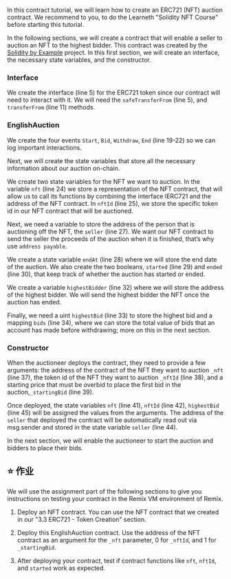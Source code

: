 In this contract tutorial, we will learn how to create an ERC721 (NFT) auction contract. 
We recommend to you, to do the Learneth "Solidity NFT Course" before starting this tutorial. 

In the following sections, we will create a contract that will enable a seller to auction an NFT to the highest bidder. This contract was created by the <a href="https://solidity-by-example.org/app/english-auction/" target="_blank">Solidity by Example</a> project. In this first section, we will create an interface, the necessary state variables, and the constructor.

### Interface
We create the interface (line 5) for the ERC721 token since our contract will need to interact with it. We will need the `safeTransferFrom` (line 5),  and` transferFrom` (line 11) methods.

### EnglishAuction
We create the four events `Start`, `Bid`, `Withdraw`, `End` (line 19-22) so we can log important interactions. 

Next, we will create the state variables that store all the necessary information about our auction on-chain.

We create two state variables for the NFT we want to auction. In the variable `nft` (line 24) we store a representation of the NFT contract, that will allow us to call its functions by combining the interface IERC721 and the address of the NFT contract.
In `nftId` (line 25), we store the specific token id in our NFT contract that will be auctioned.

Next, we need a variable to store the address of the person that is auctioning off the NFT, the `seller` (line 27). 
We want our NFT contract to send the seller the proceeds of the auction when it is finished, that’s why use `address payable`.

We create a state variable `endAt` (line 28) where we will store the end date of the auction.
We also create the two booleans, `started` (line 29) and `ended` (line 30), that keep track of whether the auction has started or ended.

We create a variable `highestBidder` (line 32) where we will store the address of the highest bidder. We will send the highest bidder the NFT once the auction has ended.

Finally, we need a uint `highestBid` (line 33) to store the highest bid and a mapping `bids` (line 34), where we can store the total value of bids that an account has made before withdrawing; more on this in the next section.

### Constructor
When the auctioneer deploys the contract, they need to provide a few arguments:
the address of the contract of the NFT they want to auction `_nft` (line 37), the token id of the NFT they want to auction `_nftId` (line 38), and a starting price that must be overbid to place the first bid in the auction,`_startingBid` (line 39).

Once deployed, the state variables `nft` (line 41), `nftId` (line 42), `highestBid` (line 45) will be assigned the values from the arguments. The address of the `seller` that deployed the contract will be automatically read out via msg.sender and stored in the state variable `seller` (line 44).

In the next section, we will enable the auctioneer to start the auction and bidders to place their bids.

## ⭐️ 作业
We will use the assignment part of the following sections to give you instructions on testing your contract in the Remix VM environment of Remix.

1. Deploy an NFT contract. You can use the NFT contract that we created in our "3.3 ERC721 - Token Creation" section.

2. Deploy this EnglishAuction contract. Use the address of the NFT contract as an argument for the `_nft` parameter, 0 for `_nftId`, and 1 for `_startingBid`.

3. After deploying your contract, test if contract functions like `nft`, `nftId`, and `started` work as expected.